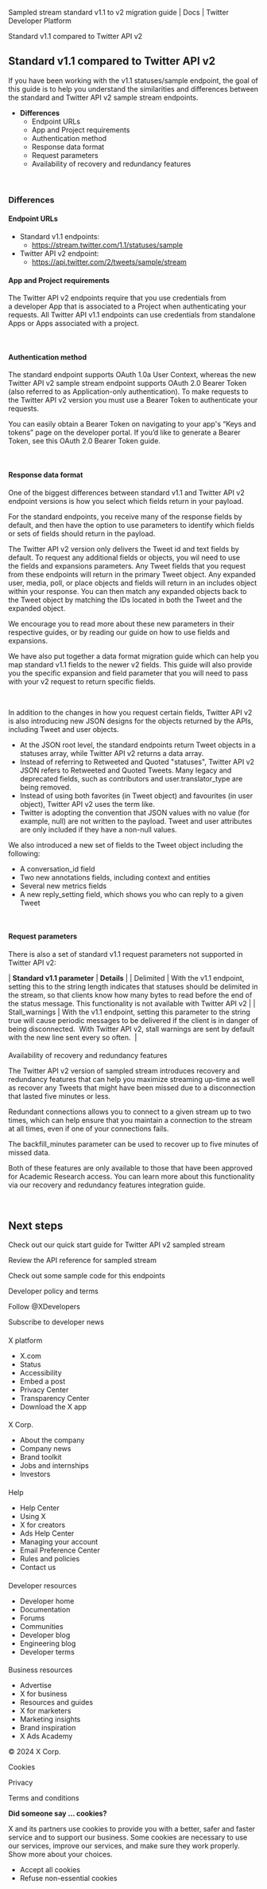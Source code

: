 



Sampled stream standard v1.1 to v2 migration guide | Docs | Twitter Developer Platform 





































































































Standard v1.1 compared to Twitter API v2



Standard v1.1 compared to Twitter API v2
----------------------------------------


If you have been working with the v1.1 statuses/sample endpoint, the goal of this guide is to help you understand the similarities and differences between the standard and Twitter API v2 sample stream endpoints.


* **Differences**
	+ Endpoint URLs
	+ App and Project requirements
	+ Authentication method
	+ Response data format
	+ Request parameters
	+ Availability of recovery and redundancy features


 


### Differences


#### Endpoint URLs


* Standard v1.1 endpoints:
	+ https://stream.twitter.com/1.1/statuses/sample
* Twitter API v2 endpoint:
	+ https://api.twitter.com/2/tweets/sample/stream


#### App and Project requirements


The Twitter API v2 endpoints require that you use credentials from a developer App that is associated to a Project when authenticating your requests. All Twitter API v1.1 endpoints can use credentials from standalone Apps or Apps associated with a project.   

 


#### Authentication method


The standard endpoint supports OAuth 1.0a User Context, whereas the new Twitter API v2 sample stream endpoint supports OAuth 2.0 Bearer Token (also referred to as Application-only authentication). To make requests to the Twitter API v2 version you must use a Bearer Token to authenticate your requests.


You can easily obtain a Bearer Token on navigating to your app's “Keys and tokens” page on the developer portal. If you’d like to generate a Bearer Token, see this OAuth 2.0 Bearer Token guide.   

 


#### Response data format


One of the biggest differences between standard v1.1 and Twitter API v2 endpoint versions is how you select which fields return in your payload.


For the standard endpoints, you receive many of the response fields by default, and then have the option to use parameters to identify which fields or sets of fields should return in the payload.


The Twitter API v2 version only delivers the Tweet id and text fields by default. To request any additional fields or objects, you wil need to use the fields and expansions parameters. Any Tweet fields that you request from these endpoints will return in the primary Tweet object. Any expanded user, media, poll, or place objects and fields will return in an includes object within your response. You can then match any expanded objects back to the Tweet object by matching the IDs located in both the Tweet and the expanded object. 


We encourage you to read more about these new parameters in their respective guides, or by reading our guide on how to use fields and expansions. 


We have also put together a data format migration guide which can help you map standard v1.1 fields to the newer v2 fields. This guide will also provide you the specific expansion and field parameter that you will need to pass with your v2 request to return specific fields.   

 


In addition to the changes in how you request certain fields, Twitter API v2 is also introducing new JSON designs for the objects returned by the APIs, including Tweet and user objects.


* At the JSON root level, the standard endpoints return Tweet objects in a statuses array, while Twitter API v2 returns a data array.
* Instead of referring to Retweeted and Quoted "statuses", Twitter API v2 JSON refers to Retweeted and Quoted Tweets. Many legacy and deprecated fields, such as contributors and user.translator\_type are being removed.
* Instead of using both favorites (in Tweet object) and favourites (in user object), Twitter API v2 uses the term like.
* Twitter is adopting the convention that JSON values with no value (for example, null) are not written to the payload. Tweet and user attributes are only included if they have a non-null values.


We also introduced a new set of fields to the Tweet object including the following:


* A conversation\_id field
* Two new annotations fields, including context and entities
* Several new metrics fields
* A new reply\_setting field, which shows you who can reply to a given Tweet




 


#### Request parameters


There is also a set of standard v1.1 request parameters not supported in Twitter API v2:  






| **Standard v1.1 parameter** | **Details** |
| Delimited | With the v1.1 endpoint, setting this to the string length indicates that statuses should be delimited in the stream, so that clients know how many bytes to read before the end of the status message.
This functionality is not available with Twitter API v2 |
| Stall\_warnings | With the v1.1 endpoint, setting this parameter to the string true will cause periodic messages to be delivered if the client is in danger of being disconnected. 
With Twitter API v2, stall warnings are sent by default with the new line sent every so often.  |


#### 
Availability of recovery and redundancy features


The Twitter API v2 version of sampled stream introduces recovery and redundancy features that can help you maximize streaming up-time as well as recover any Tweets that might have been missed due to a disconnection that lasted five minutes or less.


Redundant connections allows you to connect to a given stream up to two times, which can help ensure that you maintain a connection to the stream at all times, even if one of your connections fails. 


The backfill\_minutes parameter can be used to recover up to five minutes of missed data. 


Both of these features are only available to those that have been approved for Academic Research access. You can learn more about this functionality via our recovery and redundancy features integration guide.   

 










Next steps
----------






Check out our quick start guide for Twitter API v2 sampled stream


Review the API reference for sampled stream


Check out some sample code for this endpoints



















Developer policy and terms


Follow @XDevelopers


Subscribe to developer news












#### 
 X platform


* X.com
* Status
* Accessibility
* Embed a post
* Privacy Center
* Transparency Center
* Download the X app




#### 
 X Corp.


* About the company
* Company news
* Brand toolkit
* Jobs and internships
* Investors




#### 
 Help


* Help Center
* Using X
* X for creators
* Ads Help Center
* Managing your account
* Email Preference Center
* Rules and policies
* Contact us




#### 
 Developer resources


* Developer home
* Documentation
* Forums
* Communities
* Developer blog
* Engineering blog
* Developer terms




#### 
 Business resources


* Advertise
* X for business
* Resources and guides
* X for marketers
* Marketing insights
* Brand inspiration
* X Ads Academy









 © 2024 X Corp.
 


Cookies


Privacy


Terms and conditions






















**Did someone say … cookies?**  
  


 X and its partners use cookies to provide you with a better, safer and
 faster service and to support our business. Some cookies are necessary to use
 our services, improve our services, and make sure they work properly.
 Show more about your choices.


 




* Accept all cookies
* Refuse non-essential cookies















